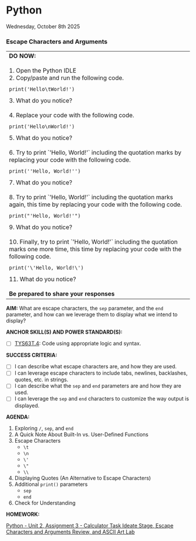 # Python
Wednesday, October 8th 2025

### Escape Characters and Arguments

<table>
  <tr>
    <td><b>DO NOW:</b><br><br>
    1. Open the Python IDLE<br>
    2. Copy/paste and run the following code.<br>
    <pre><code>print('Hello\tWorld!')</code></pre>
    3. What do you notice?<br><br>
    4. Replace your code with the following code.<br>
    <pre><code>print('Hello\nWorld!')</code></pre>
    5. What do you notice?<br><br>
    6. Try to print `'Hello, World!'` including the quotation marks by replacing your code with the following code.<br>
    <pre><code>print(''Hello, World!'')</code></pre>
    7. What do you notice?<br><br>
    8. Try to print `'Hello, World!'` including the quotation marks again, this time by replacing your code with the following code.<br>
    <pre><code>print("'Hello, World!'")</code></pre>
    9. What do you notice?<br><br>
    10. Finally, try to print `'Hello, World!'` including the quotation marks one more time, this time by replacing your code with the following code.<br>
    <pre><code>print('\'Hello, World!\')</code></pre>
    11. What do you notice?<br><br>
    <b>Be prepared to share your responses</b></td>
  </tr>
</table>

**AIM:** What are escape characters, the `sep` parameter, and the `end` parameter, and how can we leverage them to display what we intend to display?

**ANCHOR SKILL(S) AND POWER STANDARD(S):** 

 - [ ] <ins>TYS63T.4</ins>: Code using appropriate logic and syntax.

**SUCCESS CRITERIA:**
- [ ] I can describe what escape characters are, and how they are used.
- [ ] I can leverage escape characters to include tabs, newlines, backlashes, quotes, etc. in strings.
- [ ] I can describe what the `sep` and `end` parameters are and how they are used.
- [ ] I can leverage the `sep` and `end` characters to customize the way output is displayed.

**AGENDA:**

1. Exploring `/`, `sep`, and `end`
2. A Quick Note About Built-In vs. User-Defined Functions     
3. Escape Characters
     * `\t`
     * `\n`
     * `\'`
     * `\"`
     * `\\`
4. Displaying Quotes (An Alternative to Escape Characters)
5. Additional `print()` parameters
     * `sep`
     * `end`
6. Check for Understanding

**HOMEWORK:** 

[Python - Unit 2, Assignment 3 - Calculator Task Ideate Stage, Escape Characters and Arguments Review, and ASCII Art Lab](https://github.com/MrJSwotinsky/Python_2025_2026/blob/main/Unit_02_Python_Basics_Deep_Dive/Assignments/Assignment_03_Calculator_Task_Ideate_Stage_Escape_Characters_and_Arguments_Review_and_ASCII_Art_Lab.md)
